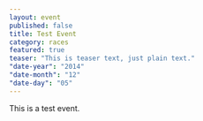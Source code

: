 ```yaml
---
layout: event
published: false
title: Test Event
category: races
featured: true
teaser: "This is teaser text, just plain text."
"date-year": "2014"
"date-month": "12"
"date-day": "05"
---
```


This is a test event.

